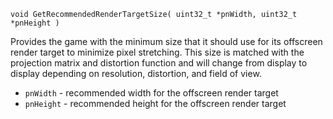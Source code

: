 `void GetRecommendedRenderTargetSize( uint32_t *pnWidth, uint32_t *pnHeight )`

Provides the game with the minimum size that it should use for its offscreen render target to minimize pixel stretching. This size is matched with the projection matrix and distortion function and will change from display to display depending on resolution, distortion, and field of view.

* `pnWidth` - recommended width for the offscreen render target
* `pnHeight` - recommended height for the offscreen render target
